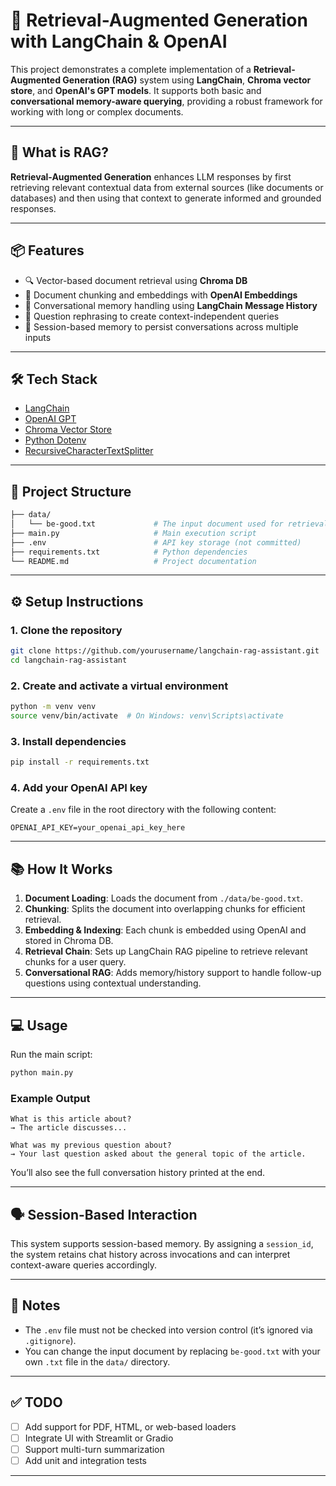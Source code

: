 

# 📄 Retrieval-Augmented Generation with LangChain & OpenAI

This project demonstrates a complete implementation of a **Retrieval-Augmented Generation (RAG)** system using **LangChain**, **Chroma vector store**, and **OpenAI's GPT models**. It supports both basic and **conversational memory-aware querying**, providing a robust framework for working with long or complex documents.

---

## 🧠 What is RAG?

**Retrieval-Augmented Generation** enhances LLM responses by first retrieving relevant contextual data from external sources (like documents or databases) and then using that context to generate informed and grounded responses.

---

## 📦 Features

* 🔍 Vector-based document retrieval using **Chroma DB**
* 🧾 Document chunking and embeddings with **OpenAI Embeddings**
* 💬 Conversational memory handling using **LangChain Message History**
* 🤖 Question rephrasing to create context-independent queries
* 🧠 Session-based memory to persist conversations across multiple inputs

---

## 🛠️ Tech Stack

* [LangChain](https://github.com/langchain-ai/langchain)
* [OpenAI GPT](https://platform.openai.com/)
* [Chroma Vector Store](https://www.trychroma.com/)
* [Python Dotenv](https://pypi.org/project/python-dotenv/)
* [RecursiveCharacterTextSplitter](https://docs.langchain.com/docs/components/text-splitters/)

---

## 📁 Project Structure

```bash
├── data/
│   └── be-good.txt             # The input document used for retrieval
├── main.py                     # Main execution script
├── .env                        # API key storage (not committed)
├── requirements.txt            # Python dependencies
└── README.md                   # Project documentation
```

---

## ⚙️ Setup Instructions

### 1. Clone the repository

```bash
git clone https://github.com/yourusername/langchain-rag-assistant.git
cd langchain-rag-assistant
```

### 2. Create and activate a virtual environment

```bash
python -m venv venv
source venv/bin/activate  # On Windows: venv\Scripts\activate
```

### 3. Install dependencies

```bash
pip install -r requirements.txt
```

### 4. Add your OpenAI API key

Create a `.env` file in the root directory with the following content:

```
OPENAI_API_KEY=your_openai_api_key_here
```

---

## 📚 How It Works

1. **Document Loading**: Loads the document from `./data/be-good.txt`.
2. **Chunking**: Splits the document into overlapping chunks for efficient retrieval.
3. **Embedding & Indexing**: Each chunk is embedded using OpenAI and stored in Chroma DB.
4. **Retrieval Chain**: Sets up LangChain RAG pipeline to retrieve relevant chunks for a user query.
5. **Conversational RAG**: Adds memory/history support to handle follow-up questions using contextual understanding.

---

## 💻 Usage

Run the main script:

```bash
python main.py
```

### Example Output

```
What is this article about?
→ The article discusses...

What was my previous question about?
→ Your last question asked about the general topic of the article.
```

You’ll also see the full conversation history printed at the end.

---

## 🗣️ Session-Based Interaction

This system supports session-based memory. By assigning a `session_id`, the system retains chat history across invocations and can interpret context-aware queries accordingly.

---

## 📌 Notes

* The `.env` file must not be checked into version control (it’s ignored via `.gitignore`).
* You can change the input document by replacing `be-good.txt` with your own `.txt` file in the `data/` directory.

---

## ✅ TODO

* [ ] Add support for PDF, HTML, or web-based loaders
* [ ] Integrate UI with Streamlit or Gradio
* [ ] Support multi-turn summarization
* [ ] Add unit and integration tests

---
